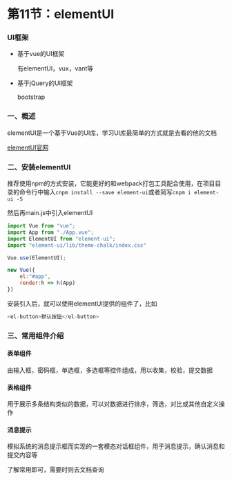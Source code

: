 # 第11节：elementUI

### UI框架

* 基于vue的UI框架

  有elementUI，vux，vant等

* 基于jQuery的UI框架

  bootstrap

### 一、概述

elementUI是一个基于Vue的UI库，学习UI库最简单的方式就是去看的他的文档

[elementUI官网](https://element.eleme.cn/#/zh-CN/component/installation)

### 二、安装elementUI

推荐使用npm的方式安装，它能更好的和webpack打包工具配合使用，在项目目录的命令行中输入`cnpm install --save element-ui`或者简写`cnpm i element-ui -S`

然后再main.js中引入elementUI

```js
import Vue from "vue";
import App from "./App.vue";
import ElementUI from "element-ui";
import "element-ui/lib/theme-chalk/index.css"

Vue.use(ElementUI);

new Vue({
    el:"#app",
    render:h => h(App)
})
```

安装引入后，就可以使用elementUI提供的组件了，比如

```js
<el-button>默认按钮</el-button>
```

### 三、常用组件介绍

#### 表单组件

由输入框，密码框，单选框，多选框等控件组成，用以收集，校验，提交数据

#### 表格组件

用于展示多条结构类似的数据，可以对数据进行排序，筛选，对比或其他自定义操作

#### 消息提示

模拟系统的消息提示框而实现的一套模态对话框组件，用于消息提示，确认消息和提交内容等

了解常用即可，需要时则去文档查询